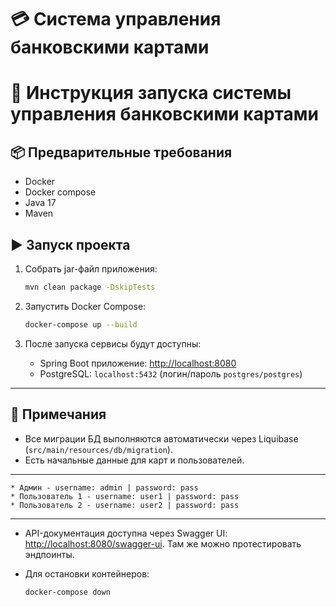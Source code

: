 #  💳 Система управления банковскими картами

# 🚀 Инструкция запуска системы управления банковскими картами

## 📦 Предварительные требования

* Docker
* Docker compose
* Java 17
* Maven

## ▶️ Запуск проекта

1. Собрать jar-файл приложения:

   ```bash
   mvn clean package -DskipTests
   ```

2. Запустить Docker Compose:

   ```bash
   docker-compose up --build
   ```

3. После запуска сервисы будут доступны:

    * Spring Boot приложение: [http://localhost:8080](http://localhost:8080)
    * PostgreSQL: `localhost:5432` (логин/пароль `postgres/postgres`)

---

## 🧾 Примечания

* Все миграции БД выполняются автоматически через Liquibase (`src/main/resources/db/migration`).
* Есть начальные данные для карт и пользователей.
---
    * Админ - username: admin | password: pass
    * Пользователь 1 - username: user1 | password: pass
    * Пользователь 2 - username: user2 | password: pass
---
* API-документация доступна через Swagger UI: [http://localhost:8080/swagger-ui](http://localhost:8080/swagger-ui). Там же можно протестировать эндпоинты.
* Для остановки контейнеров:

  ```bash
  docker-compose down
  ```

